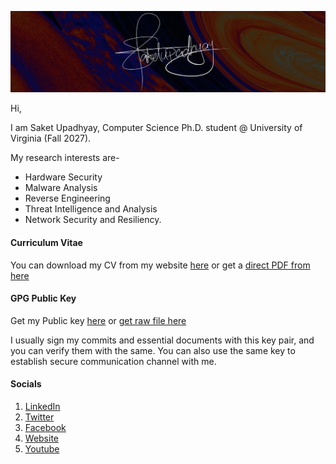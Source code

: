  ![](https://github.com/Saket-Upadhyay/Saket-Upadhyay/blob/master/sakpenback2.jpg)

Hi,

I am Saket Upadhyay, Computer Science Ph.D. student @ University of Virginia (Fall 2027).

My research interests are-
* Hardware Security
* Malware Analysis
* Reverse Engineering
* Threat Intelligence and Analysis
* Network Security and Resiliency.

#### Curriculum Vitae
You can download my CV from my website [here](https://saket-upadhyay.github.io/index.html?show=about) or get a [direct PDF from here](https://github.com/Saket-Upadhyay/Saket-Upadhyay.github.io/blob/master/assets/CV/Saket_Upadhyay_Academic_CV_20211112.pdf?raw=true)

#### GPG Public Key
Get my Public key [here](https://saket-upadhyay.github.io/pubkey.html) or [get raw file here](https://raw.githubusercontent.com/Saket-Upadhyay/Saket-Upadhyay.github.io/master/assets/pubkey/Saket%20Upadhyay_0x59BA0808_public.asc)

I usually sign my commits and essential documents with this key pair, and you can verify them with the same.
You can also use the same key to establish secure communication channel with me.

#### Socials
1. [LinkedIn](https://www.linkedin.com/in/saketupadhyay/)
2. [Twitter](https://twitter.com/saketofcyber)
3. [Facebook](http://facebook.com/saketofcyber)
4. [Website](https://saket-upadhyay.github.io)
5. [Youtube](https://www.youtube.com/channel/UCMFOriBTi3cGTsPFWoiwRMQ)

